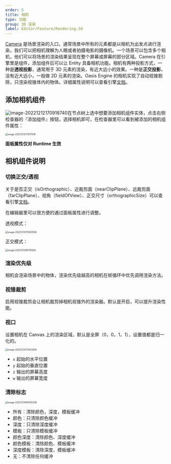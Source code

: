```yaml
---
order: 5
title: 相机
type: 功能
group: 3D 渲染
label: Editor/Feature/Rendering-3d
---
```


[Camera](${docs}camera-cn) 是场景渲染的入口，通常场景中所有的元素都是以相机为出发点进行渲染，我们可以把相机理解为人眼或者拍摄电影的摄像机。一个场景可以包含多个相机，他们可以将场景的渲染结果呈现在整个屏幕或屏幕的部分区域。Camera 在引擎里是组件，添加组件后可以让 Entity 具备相机功能。相机有两种投影方式，一种是**透视投影**，通常用于 3D 元素的渲染，有近大远小的效果。一种是**正交投影**，没有近大远小，一般做 2D 元素的渲染。Oasis Engine 的相机实现了自动视锥剔除，只渲染视锥体内的物体。详细属性说明可以查看引擎[文档](https://oasisengine.cn/#/docs/latest/zh/camera.zh-CN)。

## 添加相机组件

![image-20221212170918740](https://mdn.alipayobjects.com/rms/afts/img/A*ezoYSoV7hhUAAAAAAAAAAAAAARQnAQ/original/image-20221212170918740.png)在节点树上选中想要添加相机组件实体，点击右侧检查器的『添加组件』按钮，选择相机即可，在检查器里可以看到被添加的相机组件属性：

<img src="https://mdn.alipayobjects.com/rms/afts/img/A*KAfnSrWFK24AAAAAAAAAAAAAARQnAQ" alt="image-20221212171017016" style="zoom:50%;" />

**面板属性仅对 Runtime 生效**

## 相机组件说明

### 切换正交/透视

关于是否正交（isOrthographic）、近裁剪面（nearClipPlane）、远裁剪面（farClipPlane）、视角（fieldOfView）、正交尺寸（orthographicSize）可以查看引擎[文档](https://oasisengine.cn/#/docs/latest/zh/camera.zh-CN)。

在编辑器里可以很方便的通过面板属性进行调整。

透视模式：

<img src="https://mdn.alipayobjects.com/rms/afts/img/A*8u8LSZJ_HoUAAAAAAAAAAAAAARQnAQ/original/image-20221213170001536.png" alt="image-20221213170001536" style="zoom:50%;" />

正交模式：

<img src="https://mdn.alipayobjects.com/rms/afts/img/A*giycTJdSQS8AAAAAAAAAAAAAARQnAQ/original/image-20221213161110593.png" alt="image-20221213161110593" style="zoom:50%;" />

### 渲染优先级

相机会渲染场景中的物体，渲染优先级越高的相机在帧循环中优先调用渲染方法。

### 视锥裁剪

启用视锥裁剪会让相机裁剪掉相机视锥外的渲染器。默认是开启，可以提升渲染性能。

### 视口

设置相机在 Canvas 上的渲染区域，默认是全屏（0，0，1，1），设置值都是归一化的。

<img src="https://mdn.alipayobjects.com/rms/afts/img/A*uVoKRKmg6V8AAAAAAAAAAAAAARQnAQ/original/image-20221213171203458.png" alt="image-20221213171203458" style="zoom:50%;" />

- `x` 起始的水平位置
- `y` 起始的垂直位置
- `z` 输出的屏幕高度
- `w` 输出的屏幕宽度 

### 清除标志

<img src="https://mdn.alipayobjects.com/rms/afts/img/A*tBOkTbZS30AAAAAAAAAAAAAAARQnAQ/original/image-20221214194310258.png" alt="image-20221214194310258" style="zoom:50%;" />

- 所有：清除颜色，深度，模板缓冲
- 颜色：只清除颜色缓冲
- 深度：只清除深度缓冲
- 模板：只清除模板缓冲
- 颜色深度：清除颜色、深度缓冲
- 颜色模板：清除颜色、模板缓冲
- 深度模板：清除深度、模板缓冲
- 无：不清除任何缓冲

